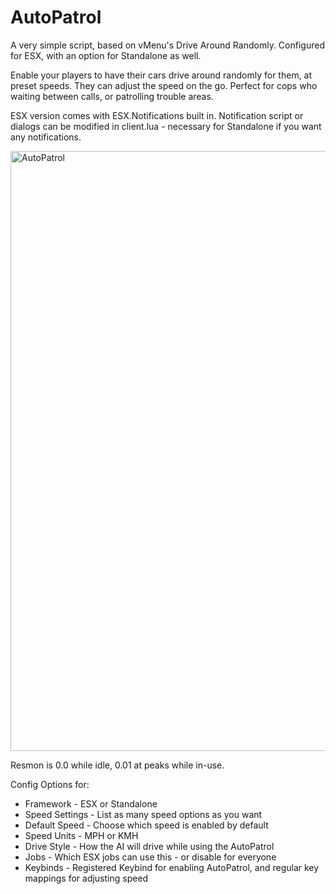 # AutoPatrol
A very simple script, based on vMenu's Drive Around Randomly.  Configured for ESX, with an option for Standalone as well.

Enable your players to have their cars drive around randomly for them, at preset speeds. They can adjust the speed on the go. Perfect for cops who waiting between calls, or patrolling trouble areas.

ESX version comes with ESX.Notifications built in. Notification script or dialogs can be modified in client.lua - necessary for Standalone if you want any notifications.

<img width="960" alt="AutoPatrol" src="https://user-images.githubusercontent.com/82741759/206888938-05aff291-4086-41c2-8532-c7976784c3eb.png">


Resmon is 0.0 while idle, 0.01 at peaks while in-use.

Config Options for:

- Framework - ESX or Standalone
- Speed Settings - List as many speed options as you want
- Default Speed - Choose which speed is enabled by default
- Speed Units - MPH or KMH
- Drive Style - How the AI will drive while using the AutoPatrol
- Jobs - Which ESX jobs can use this - or disable for everyone
- Keybinds - Registered Keybind for enabling AutoPatrol, and regular key mappings for adjusting speed
